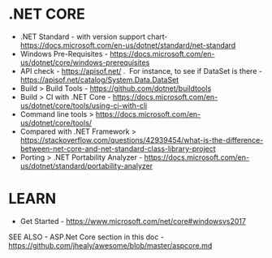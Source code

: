 # .NET CORE
* .NET Standard - with version support chart- https://docs.microsoft.com/en-us/dotnet/standard/net-standard 
* Windows Pre-Requisites - https://docs.microsoft.com/en-us/dotnet/core/windows-prerequisites
* API check - https://apisof.net/ .  For instance, to see if DataSet is there - https://apisof.net/catalog/System.Data.DataSet
* Build > Build Tools - https://github.com/dotnet/buildtools
* Build > CI with .NET Core - https://docs.microsoft.com/en-us/dotnet/core/tools/using-ci-with-cli
* Command line tools > https://docs.microsoft.com/en-us/dotnet/core/tools/
* Compared with .NET Framework > https://stackoverflow.com/questions/42939454/what-is-the-difference-between-net-core-and-net-standard-class-library-project
* Porting > .NET Portability Analyzer - https://docs.microsoft.com/en-us/dotnet/standard/portability-analyzer

# LEARN
* Get Started - https://www.microsoft.com/net/core#windowsvs2017

SEE ALSO - ASP.Net Core section in this doc - https://github.com/jhealy/awesome/blob/master/aspcore.md
